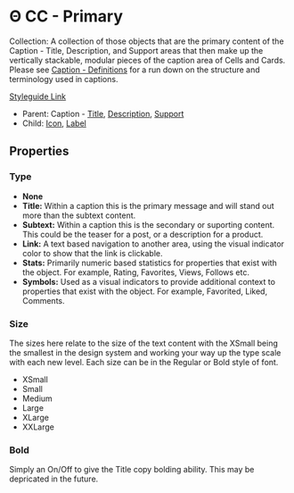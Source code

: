 # Θ CC - Primary

Collection: A collection of  those objects that are the primary content of the Caption - Title, Description, and Support areas that then make up the vertically stackable, modular pieces of the caption area of Cells and Cards. Please see [Caption - Definitions](https://github.com/able-app/docs/blob/57a78e2f25b43d8f5e72755f1e2740d12a2998ee/controls/%CE%B5%20elements/caption/cap-def.md) for a run down on the structure and terminology used in captions.

[Styleguide Link](https://zpl.io/an3GR7x)

* Parent: Caption - [Title](https://github.com/able-app/docs/blob/26fef4dd60d663f49dd419ed514bd2b8d643c5ed/controls/%CE%B5%20elements/caption/cap-title.md), [Description](https://github.com/able-app/docs/blob/26fef4dd60d663f49dd419ed514bd2b8d643c5ed/controls/%CE%B5%20elements/caption/cap-descript.md), [Support](https://github.com/able-app/docs/blob/26fef4dd60d663f49dd419ed514bd2b8d643c5ed/controls/%CE%B5%20elements/caption/cap-support.md)
* Child: [Icon](https://github.com/able-app/docs/blob/26fef4dd60d663f49dd419ed514bd2b8d643c5ed/controls/%CE%B5%20elements/icon/icon.md), [Label](https://github.com/able-app/docs/blob/26fef4dd60d663f49dd419ed514bd2b8d643c5ed/controls/%CE%B5%20elements/label.md)

## Properties

### Type

* **None**
* **Title:** Within a caption this is the primary message and will stand out more than the subtext content.
* **Subtext:** Within a caption this is the secondary or suporting content. This could be the teaser for a post, or a description for a product.
* **Link:** A text based navigation to another area, using the visual indicator color to show that the link is clickable.
* **Stats:** Primarily numeric based statistics for properties that exist with the object. For example, Rating, Favorites, Views, Follows etc.
* **Symbols:** Used as a visual indicators to provide additional context to properties that exist with the object. For example, Favorited, Liked, Comments.

### Size

The sizes here relate to the size of the text content with the XSmall being the smallest in the design system and working your way up the type scale with each new level. Each size can be in the Regular or Bold style of font.

* XSmall
* Small
* Medium
* Large
* XLarge
* XXLarge

### Bold

Simply an On/Off to give the Title copy bolding ability. This may be depricated in the future.
